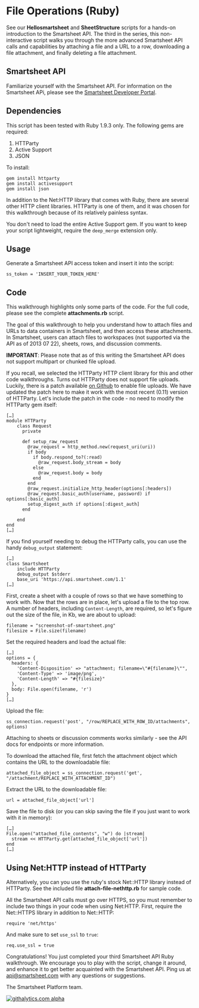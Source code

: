 File Operations (Ruby)
===
See our <b>Hellosmartsheet</b> and <b>SheetStructure</b> scripts for a hands-on introduction to the Smartsheet API.  The third in the series, this non-interactive script walks you through the more advanced Smartsheet API calls and capabilities by attaching a file and a URL to a row, downloading a file attachment, and finally deleting a file attachment.

Smartsheet API
---
Familiarize yourself with the Smartsheet API. For information on the Smartsheet APi, please see the [Smartsheet Developer Portal](http://smartsheet.com/developers).

Dependencies
---
This script has been tested with Ruby 1.9.3 only.
The following gems are required:

1. HTTParty
2. Active Support
3. JSON  

To install:

	gem install httparty
	gem install activesupport
	gem install json

In addition to the Net:HTTP library that comes with Ruby, there are several other HTTP client libraries.  HTTParty is one of them, and it was chosen for this walkthrough because of its relatively painless syntax.

You don't need to load the entire Active Support gem.  If you want to keep your script lightweight, require the <code>deep_merge</code> extension only.

Usage
---
Generate a Smartsheet API access token and insert it into the script:

	ss_token = 'INSERT_YOUR_TOKEN_HERE'


Code
---
This walkthrough highlights only some parts of the code.  For the full code, please see the complete <b>attachments.rb</b> script.

The goal of this walkthrough to help you understand how to attach files and URLs to data containers in Smartsheet, and then access these attachments.  In Smartsheet, users can attach files to workspaces (not supported via the API as of 2013 07 22), sheets, rows, and discussion comments. 

<b>IMPORTANT</b>: Please note that as of this writing the Smartsheet API does not support multipart or chunked file upload. 

If you recall, we selected the HTTParty HTTP client library for this and other code walkthroughs.  Turns out HTTParty does not support file uploads.  Luckily, there is a patch available [on Github](https://github.com/jnunemaker/httparty/issues/77) to enable file uploads.  We have updated the patch here to make it work with the most recent (0.11) version of HTTParty.  Let's include the patch in the code - no need to modify the HTTParty gem itself:

	[…]
  	module HTTParty
	    class Request
	      private
	
	      def setup_raw_request
	        @raw_request = http_method.new(request_uri(uri))
	        if body
	          if body.respond_to?(:read)
	            @raw_request.body_stream = body
	          else
	            @raw_request.body = body
	          end
	        end
	        @raw_request.initialize_http_header(options[:headers])
	        @raw_request.basic_auth(username, password) if options[:basic_auth]
	        setup_digest_auth if options[:digest_auth]
	      end
	
	    end
  	end
	[…]

If you find yourself needing to debug the HTTParty calls, you can use the handy <code>debug_output</code> statement:

	[…]
	class Smartsheet
  		include HTTParty
  		debug_output $stderr
  		base_uri 'https://api.smartsheet.com/1.1'
	[…]
	 
First, create a sheet with a couple of rows so that we have something to work with.  Now that the rows are in place, let's upload a file to the top row.  A number of headers, including <code>Content-Length</code>, are required, so let's figure out the size of the file, in Kb, we are about to upload:

	filename = "screenshot-of-smartsheet.png"
	filesize = File.size(filename)

Set the required headers and load the actual file:

	[…]
	options = {
	  headers: {
	    'Content-Disposition' => "attachment; filename=\"#{filename}\"",
	    'Content-Type' => 'image/png',
	    'Content-Length' => "#{filesize}"
	  },
	  body: File.open(filename, 'r')
	}
	[…]

Upload the file:

	ss_connection.request('post', "/row/REPLACE_WITH_ROW_ID/attachments", options)

Attaching to sheets or discussion comments works similarly - see the API docs for endpoints or more information.

To download the attached file, first fetch the attachment object which contains the URL to the downloadable file:

	attached_file_object = ss_connection.request('get', "/attachment/REPLACE_WITH_ATTACHMENT_ID")
	
Extract the URL to the downloadable file:

	url = attached_file_object['url']
	
Save the file to disk (or you can skip saving the file if you just want to work with it in memory):

	[…]
	File.open("attached_file_contents", "w") do |stream|
	  stream << HTTParty.get(attached_file_object['url'])
	end
	[…]


Using Net:HTTP instead of HTTParty
---

Alternatively, you can you use the ruby's stock Net::HTTP library instead of HTTParty.  See the included file <b>attach-file-nethttp.rb</b> for sample code.

All the Smartsheet API calls must go over HTTPS, so you must remember to include two things in your code when using Net:HTTP.  First, require the Net::HTTPS library in addition to Net::HTTP:

	require 'net/https'

And make sure to set <code>use_ssl</code> to <code>true</code>:

	req.use_ssl = true

	
Congratulations!  You just completed your third Smartsheet API Ruby walkthrough.  We encourage you to play with the script, change it around, and enhance it to get better acquainted with the Smartsheet API.  Ping us at api@smartsheet.com with any questions or suggestions.

The Smartsheet Platform team. 

[![githalytics.com alpha](https://cruel-carlota.pagodabox.com/8682c8fc5c6618bcdad0698d2832b639 "githalytics.com")](http://githalytics.com/smartsheet-platform/samples)
